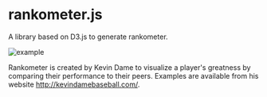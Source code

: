 # rankometer.js

A library based on D3.js to generate rankometer.

![example](http://kevindamebaseball.com/images/rankometer/A.J.-Burnett-(starter).png)

Rankometer is created by Kevin Dame to visualize a player's greatness by
comparing their performance to their peers. Examples are available from
his website http://kevindamebaseball.com/.
